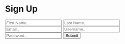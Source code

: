 <!DOCTYPE html>
<html lang="en">
<head>
  <meta charset="UTF-8">
  <meta name="viewport" content="width=device-width, initial-scale=1.0">
  <title>Sign Up</title>
  <link rel="stylesheet" href="myStyle.css">
</head>
<body>
  <div class="wrap">
  <h1>Sign Up</h1>

  <form id='SignUpForm'>
    <input type='text' placeholder ='First Name..' required>
    <input type='text' placeholder ='Last Name..' required>
    <input type='text' placeholder ='Email..' required>
    <input type='text' placeholder ='Username..' required>
    <input type='Password' placeholder ='Password..' required>
    <input type='submit' value = 'Submit'> 

  </form>

  </div>
</body>
</html>

